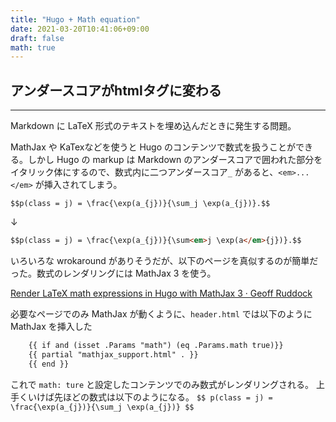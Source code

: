 ```yaml
---
title: "Hugo + Math equation"
date: 2021-03-20T10:41:06+09:00
draft: false
math: true
---
```



## アンダースコアがhtmlタグに変わる
---
Markdown に LaTeX 形式のテキストを埋め込んだときに発生する問題。

MathJax や KaTexなどを使うと Hugo のコンテンツで数式を扱うことができる。しかし Hugo の markup は Markdown のアンダースコアで囲われた部分をイタリック体にするので、数式内に二つアンダースコア`_` があると、`<em>...</em>` が挿入されてしまう。

```
$$p(class = j) = \frac{\exp(a_{j})}{\sum_j \exp(a_{j})}.$$
```
↓
```html
$$p(class = j) = \frac{\exp(a_{j})}{\sum<em>j \exp(a</em>{j})}.$$
```

いろいろな wrokaround がありそうだが、以下のページを真似するのが簡単だった。数式のレンダリングには MathJax 3 を使う。

[Render LaTeX math expressions in Hugo with MathJax 3 · Geoff Ruddock](https://hatenablog-parts.com/embed?url=https://geoffruddock.com/math-typesetting-in-hugo/)

必要なページでのみ MathJax が動くように、`header.html` では以下のように MathJax を挿入した
```html
	{{ if and (isset .Params "math") (eq .Params.math true)}}
	{{ partial "mathjax_support.html" . }}
	{{ end }}
```

これで `math: ture` と設定したコンテンツでのみ数式がレンダリングされる。
上手くいけば先ほどの数式は以下のようになる。
`$$
p(class = j) = \frac{\exp(a_{j})}{\sum_j \exp(a_{j})}
$$`

